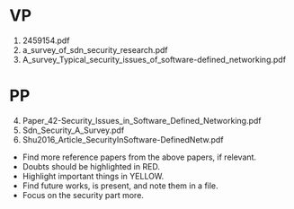 # VP

1. 2459154.pdf
2. a_survey_of_sdn_security_research.pdf
3. A_survey_Typical_security_issues_of_software-defined_networking.pdf

# PP

4. Paper_42-Security_Issues_in_Software_Defined_Networking.pdf
5. Sdn_Security_A_Survey.pdf
6. Shu2016_Article_SecurityInSoftware-DefinedNetw.pdf


* Find more reference papers from the above papers, if relevant.
* Doubts should be highlighted in RED.
* Highlight important things in YELLOW.
* Find future works, is present, and note them in a file.
* Focus on the security part more.